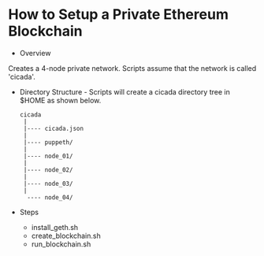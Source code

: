 # How to Setup a Private Ethereum Blockchain

* Overview

Creates a 4-node private network. Scripts assume that the network is called 'cicada'. 

* Directory Structure - Scripts will create a cicada directory tree in $HOME as shown below. 
  
  ```
  cicada
   |
   |---- cicada.json
   |
   |---- puppeth/
   |
   |---- node_01/
   |
   |---- node_02/
   |
   |---- node_03/
   |
    ---- node_04/
  ```

* Steps
  * install_geth.sh
  * create_blockchain.sh
  * run_blockchain.sh
